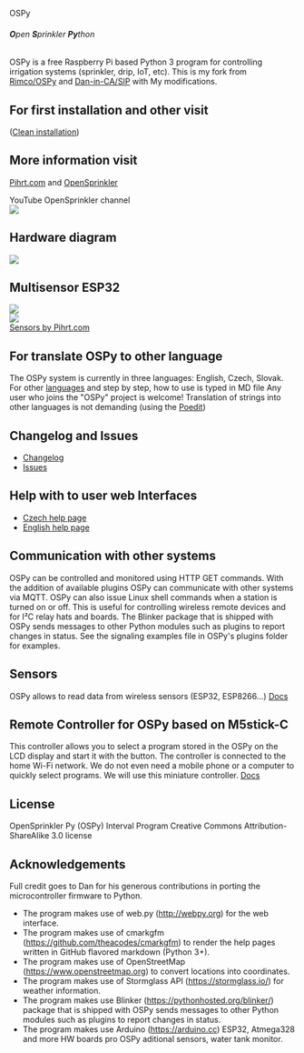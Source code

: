 OSPy
###### **O**pen **S**prinkler **Py**thon
OSPy is a free Raspberry Pi based Python 3 program for controlling irrigation systems (sprinkler, drip, IoT, etc). This is my fork from [Rimco/OSPy](https://github.com/Rimco/OSPy) and [Dan-in-CA/SIP](https://github.com/Dan-in-CA/SIP) with My modifications.  

## For first installation and other visit 
([Clean installation](https://github.com/martinpihrt/OSPy/tree/master/ospy/docs/Clean_installation.md))

## More information visit
[Pihrt.com](https://pihrt.com/elektronika/248-moje-rapsberry-pi-zavlazovani-zahrady) and [OpenSprinkler](https://opensprinkler.cz  )

YouTube OpenSprinkler channel</br>
[![](https://github.com/martinpihrt/OSPy/blob/master/ospy/images/yt.png?raw=true)](https://youtube.com/playlist?list=PLZt973B9se__UN_CVyOoy1_lr-ZSlSv0L)

## Hardware diagram
[![](https://github.com/martinpihrt/OSPy/blob/master/ospy/images/blockconnection_mini.png?raw=true)](https://github.com/martinpihrt/OSPy/blob/master/ospy/images/blockconnection.png)

## Multisensor ESP32
[![](https://github.com/martinpihrt/OSPy/blob/master/ospy/images/esp32multi_mini.png?raw=true)](https://github.com/martinpihrt/OSPy/blob/master/ospy/images/esp32multi.png)</br>
[![](https://github.com/martinpihrt/OSPy/blob/master/ospy/images/esp32multi3D_mini.png?raw=true)](https://github.com/martinpihrt/OSPy/blob/master/ospy/images/esp32multi3D.png)</br>
[Sensors by Pihrt.com](https://pihrt.com/elektronika/444-esp32-multisnimac-pro-opensprinkler-system)
 
## For translate OSPy to other language
The OSPy system is currently in three languages: English, Czech, Slovak. For other [languages](https://github.com/martinpihrt/OSPy/tree/master/i18n) and step by step, how to use is typed in MD file
Any user who joins the "OSPy" project is welcome! Translation of strings into other languages is not demanding (using the [Poedit](https://poedit.net/))

## Changelog and Issues
* [Changelog](https://github.com/martinpihrt/OSPy/blob/master/ospy/docs/Changelog.md)
* [Issues](https://github.com/martinpihrt/OSPy/issues)

## Help with to user web Interfaces
* [Czech help page](https://github.com/martinpihrt/OSPy/blob/master/ospy/docs/Web%20Interface%20Guide%20-%20Czech.md)
* [English help page](https://github.com/martinpihrt/OSPy/blob/master/ospy/docs/Web%20Interface%20Guide%20-%20English.md)

## Communication with other systems
OSPy can be controlled and monitored using HTTP GET commands. With the addition of available plugins OSPy can communicate with other systems via MQTT. OSPy can also issue Linux shell commands when a station is turned on or off. This is useful for controlling wireless remote devices and for I²C relay hats and boards. The Blinker package that is shipped with OSPy sends messages to other Python modules such as plugins to report changes in status. See the signaling examples file in OSPy's plugins folder for examples.

## Sensors
OSPy allows to read data from wireless sensors (ESP32, ESP8266...) [Docs](https://github.com/martinpihrt/OSPy/blob/master/hardware_pcb/sensors_pcb_fw/docs/Details.md)

## Remote Controller for OSPy based on M5stick-C 
This controller allows you to select a program stored in the OSPy on the LCD display and start it with the button. The controller is connected to the home Wi-Fi network. We do not even need a mobile phone or a computer to quickly select programs. We will use this miniature controller. [Docs](https://github.com/martinpihrt/OSPy/blob/master/hardware_pcb/remote_controllers_fw/docs/Details.md)

## License
OpenSprinkler Py (OSPy) Interval Program
Creative Commons Attribution-ShareAlike 3.0 license

## Acknowledgements
Full credit goes to Dan for his generous contributions in porting the microcontroller firmware to Python.
* The program makes use of web.py (http://webpy.org) for the web interface.
* The program makes use of cmarkgfm (https://github.com/theacodes/cmarkgfm) to render the help pages written in GitHub flavored markdown (Python 3+).
* The program makes use of OpenStreetMap (https://www.openstreetmap.org) to convert locations into coordinates.
* The program makes use of Stormglass API (https://stormglass.io/) for weather information.
* The program makes use Blinker (https://pythonhosted.org/blinker/) package that is shipped with OSPy sends messages to other Python modules such as plugins to report changes in status.
* The program makes use Arduino (https://arduino.cc) ESP32, Atmega328 and more HW boards pro OSPy aditional sensors, water tank monitor.